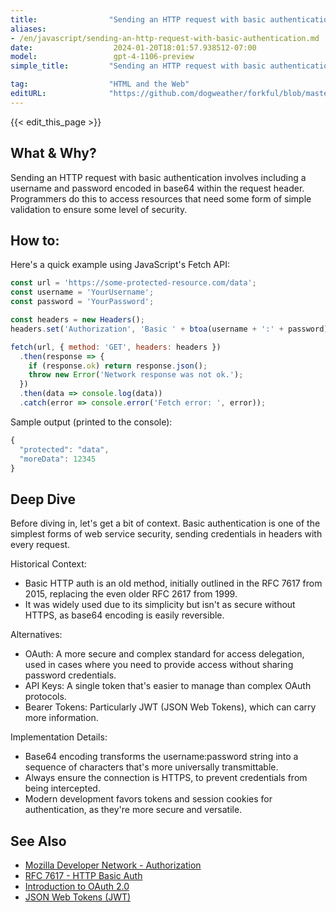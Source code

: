 ```yaml
---
title:                "Sending an HTTP request with basic authentication"
aliases:
- /en/javascript/sending-an-http-request-with-basic-authentication.md
date:                  2024-01-20T18:01:57.938512-07:00
model:                 gpt-4-1106-preview
simple_title:         "Sending an HTTP request with basic authentication"

tag:                  "HTML and the Web"
editURL:              "https://github.com/dogweather/forkful/blob/master/content/en/javascript/sending-an-http-request-with-basic-authentication.md"
---
```


{{< edit_this_page >}}

## What & Why?

Sending an HTTP request with basic authentication involves including a username and password encoded in base64 within the request header. Programmers do this to access resources that need some form of simple validation to ensure some level of security.

## How to:

Here's a quick example using JavaScript's Fetch API:

```javascript
const url = 'https://some-protected-resource.com/data';
const username = 'YourUsername';
const password = 'YourPassword';

const headers = new Headers();
headers.set('Authorization', 'Basic ' + btoa(username + ':' + password));

fetch(url, { method: 'GET', headers: headers })
  .then(response => {
    if (response.ok) return response.json();
    throw new Error('Network response was not ok.');
  })
  .then(data => console.log(data))
  .catch(error => console.error('Fetch error: ', error));
```

Sample output (printed to the console):

```javascript
{
  "protected": "data",
  "moreData": 12345
}
```

## Deep Dive

Before diving in, let's get a bit of context. Basic authentication is one of the simplest forms of web service security, sending credentials in headers with every request.

Historical Context:
- Basic HTTP auth is an old method, initially outlined in the RFC 7617 from 2015, replacing the even older RFC 2617 from 1999.
- It was widely used due to its simplicity but isn't as secure without HTTPS, as base64 encoding is easily reversible.

Alternatives:
- OAuth: A more secure and complex standard for access delegation, used in cases where you need to provide access without sharing password credentials.
- API Keys: A single token that's easier to manage than complex OAuth protocols.
- Bearer Tokens: Particularly JWT (JSON Web Tokens), which can carry more information.

Implementation Details:
- Base64 encoding transforms the username:password string into a sequence of characters that's more universally transmittable.
- Always ensure the connection is HTTPS, to prevent credentials from being intercepted.
- Modern development favors tokens and session cookies for authentication, as they're more secure and versatile.

## See Also

- [Mozilla Developer Network - Authorization](https://developer.mozilla.org/en-US/docs/Web/HTTP/Headers/Authorization)
- [RFC 7617 - HTTP Basic Auth](https://tools.ietf.org/html/rfc7617)
- [Introduction to OAuth 2.0](https://www.digitalocean.com/community/tutorials/an-introduction-to-oauth-2)
- [JSON Web Tokens (JWT)](https://jwt.io/introduction/)
